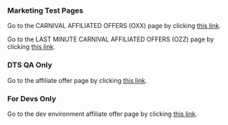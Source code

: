 ### Marketing Test Pages

Go to the CARNIVAL AFFILIATED OFFERS (OXX) page by clicking [this link](https://www1.uatcarnival.com/Registration/Promotions/InstantTgoTestOXX.aspx).

Go to the LAST MINUTE CARNIVAL AFFILIATED OFFERS (OZZ) page by clicking [this link](https://www1.uatcarnival.com/Registration/Promotions/InstantTgoTestOZZ.aspx).

### DTS QA Only

Go to the affiliate offer page by clicking [this link](https://www1.uatcarnival.com/Registration/Promotions/Github-Affiliate).

### For Devs Only
Go to the dev environment affiliate offer page by clicking [this link](https://dev.carnival.com/Registration/Promotions/Github-Affiliate).
